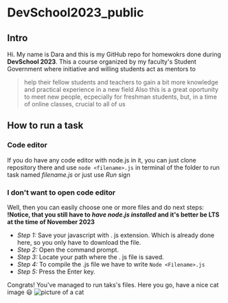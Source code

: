 # DevSchool2023_public

## Intro

Hi. My name is Dara and this is my GitHub repo for homewokrs done during **DevSchool 2023**. This a course organized by my faculty's Student Government where initiative and willing students act as mentors to 
> help their fellow students and teachers to gain a bit more knowledge and practical experience in a new field
Also this is a great oportunity to meet new people, ecpecially for freshman students, but, in a time of online classes, crucial to all of us
> 
## How to run a task

### Code editor

If you do have any code editor with node.js in it, you can just clone repository there and use
`node <filename>.js` in terminal of the folder to run task named _filename.js_ or just use _Run_ sign

### I don't want to open code editor

Well, then you can easily choose one or more files and do next steps:
**!Notice, that you still have to _have node.js installed_ and it's better be LTS at the time of November 2023**
* _Step 1:_ Save your javascript with . js extension.  Which is already done here, so you only have to download the file.
* _Step 2:_ Open the command prompt.
* _Step 3:_ Locate your path where the . js file is saved.
* _Step 4:_ To compile the .js file we have to write `Node <Filename>.js`
* _Step 5:_ Press the Enter key.

Congrats! You've managed to run taks's files. Here you go, have a nice cat image :smiley:
![picture of a cat]()
